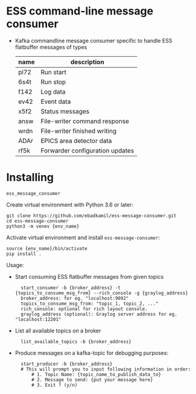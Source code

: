 # ESS command-line message consumer
  - Kafka commandline message consumer specific to handle ESS flatbuffer messages
    of types

    |name|description|
    |----|-----------|
    |pl72|Run start|
    |6s4t|Run stop|
    |f142|Log data|
    |ev42|Event data|
    |x5f2|Status messages|
    |answ|File-writer command response|
    |wrdn|File-writer finished writing|
    |ADAr|EPICS area detector data|
    |rf5k|Forwarder configuration updates|

Installing
==========

`ess_message_consumer`

Create virtual environment with Python 3.6 or later:

    git clone https://github.com/ebadkamil/ess-message-consumer.git
    cd ess-message-consumer
    python3 -m venev {env_name}

Activate virtual environment and install `ess-message-consumer`:

    source {env_name}/bin/activate
    pip install .

Usage:

- Start consuming ESS flatbuffer messages from given topics

        start_consumer -b {broker_address} -t {topics_to_consume_msg_from} --rich_console -g {graylog_address}
        broker_address: for eg. "localhost:9092"
        topics_to_consume_msg_from: "topic_1, topic_2, ..."
        rich_console: optional for rich layout console.
        graylog_address (optional): Graylog server address for eg. "localhost:12201"

- List all available topics on a broker

        list_available_topics -b {broker_address}

- Produce messages on a kafka-topic for debugging purposes:

        start_producer -b {broker_address}
        # This will prompt you to input following information in order:
            # 1. Topic Name: {topic_name_to_publish_data_to}
            # 2. Message to send: {put your message here}
            # 3. Exit ? (y/n)
